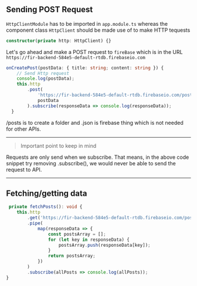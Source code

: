 ## Sending POST Request

`HttpClientModule` has to be imported in `app.module.ts` whereas the component class `HttpClient` should be made use of to make HTTP tequests

```typescript
constructor(private http: HttpClient) {}
```

Let's go ahead and make a POST request to `fireBase` which is in the URL `https://fir-backend-584e5-default-rtdb.firebaseio.com`

```typescript
onCreatePost(postData: { title: string; content: string }) {
    // Send Http request
    console.log(postData);
    this.http
        .post(
            'https://fir-backend-584e5-default-rtdb.firebaseio.com/posts.json',
            postData
        ).subscribe(responseData => console.log(responseData));
  }
```

/posts is to create a folder and .json is firebase thing which is not needed for other APIs.

***
> Important point to keep in mind

Requests are only send when we subscribe. That means, in the above code snippet try removing .subscribe(), we would never be able to send the request to API.
***

## Fetching/getting data

```typescript
 private fetchPosts(): void {
    this.http
        .get('https://fir-backend-584e5-default-rtdb.firebaseio.com/posts.json')
        .pipe(
            map(responseData => {
                const postsArray = [];
                for (let key in responseData) {
                    postsArray.push(responseData[key]);
                }
                return postsArray;
            })
        )
        .subscribe(allPosts => console.log(allPosts));
}
```

